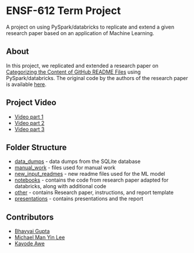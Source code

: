 # ENSF-612 Term Project

A project on using PySpark/databricks to replicate and extend a given research paper based on an application of Machine Learning.

## About

In this project, we replicated and extended a research paper on [Categorizing the Content of GitHub README Files](other/Research_Paper.pdf) using PySpark/databricks. The original code by the authors of the research paper is available [here](https://github.com/gprana/READMEClassifier).

## Project Video

- [Video part 1](https://youtu.be/raP2uh0N2ac)
- [Video part 2](https://youtu.be/RXYpHeSLhC0)
- [Video part 3](https://youtu.be/MQkngBlO4_g)

## Folder Structure

- [data_dumps](data_dumps) - data dumps from the SQLite database
- [manual_work](manual_work) - files used for manual work
- [new_input_readmes](new_input_readmes) - new readme files used for the ML model
- [notebooks](notebooks) - contains the code from research paper adapted for databricks, along with additional code
- [other](other) - contains Research paper, instructions, and report template
- [presentations](presentations) - contains presentations and the report

## Contributors

- [Bhavyai Gupta](https://github.com/zbhavyai)
- [Michael Man Yin Lee](https://github.com/mlee2021)
- [Kayode Awe](https://github.com/kayawemo)
